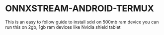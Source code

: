 # ONNXSTREAM-ANDROID-TERMUX
This is an easy to follow guide to install sdxl on 500mb ram device you can run this on 2gb, 1gb ram devices like Nvidia shield tablet
